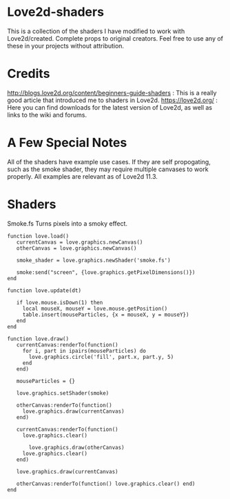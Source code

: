 # Love2d-shaders

This is a collection of the shaders I have modified to work with Love2d/created. Complete props to original creators. Feel free to use any of these in your projects without attribution.

# Credits

http://blogs.love2d.org/content/beginners-guide-shaders : This is a really good article that introduced me to shaders in Love2d.
https://love2d.org/ : Here you can find downloads for the latest version of Love2d, as well as links to the wiki and forums.

# A Few Special Notes
All of the shaders have example use cases. If they are self propogating, such as the smoke shader, they may require multiple canvases to work properly. All examples are relevant as of Love2d 11.3.

# Shaders

Smoke.fs
Turns pixels into a smoky effect.

```
function love.load()
   currentCanvas = love.graphics.newCanvas()
   otherCanvas = love.graphics.newCanvas()
      
   smoke_shader = love.graphics.newShader('smoke.fs')
      
   smoke:send("screen", {love.graphics.getPixelDimensions()})
end
   
function love.update(dt)

   if love.mouse.isDown(1) then
     local mouseX, mouseY = love.mouse.getPosition()
     table.insert(mouseParticles, {x = mouseX, y = mouseY})
   end
end

function love.draw()
   currentCanvas:renderTo(function()
     for i, part in ipairs(mouseParticles) do
       love.graphics.circle('fill', part.x, part.y, 5)
     end
   end)
    
   mouseParticles = {}
    
   love.graphics.setShader(smoke)
    
   otherCanvas:renderTo(function()
     love.graphics.draw(currentCanvas)
   end)
    
   currentCanvas:renderTo(function()
     love.graphics.clear()
	    
	   love.graphics.draw(otherCanvas)
     love.graphics.clear() 
   end)
        
   love.graphics.draw(currentCanvas)
    
   otherCanvas:renderTo(function() love.graphics.clear() end) 
end
```
